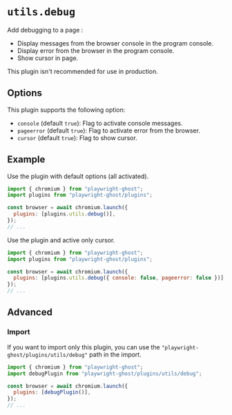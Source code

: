 # `utils.debug`

Add debugging to a page :

- Display messages from the browser console in the program console.
- Display error from the browser in the program console.
- Show cursor in page.

This plugin isn't recommended for use in production.

## Options

This plugin supports the following option:

- `console` (default `true`): Flag to activate console messages.
- `pageerror` (default `true`): Flag to activate error from the browser.
- `cursor` (default `true`): Flag to show cursor.

## Example

Use the plugin with default options (all activated).

```javascript
import { chromium } from "playwright-ghost";
import plugins from "playwright-ghost/plugins";

const browser = await chromium.launch({
  plugins: [plugins.utils.debug()],
});
// ...
```

Use the plugin and active only cursor.

```javascript
import { chromium } from "playwright-ghost";
import plugins from "playwright-ghost/plugins";

const browser = await chromium.launch({
  plugins: [plugins.utils.debug({ console: false, pageerror: false })],
});
// ...
```

## Advanced

### Import

If you want to import only this plugin, you can use the
`"playwright-ghost/plugins/utils/debug"` path in the import.

```javascript
import { chromium } from "playwright-ghost";
import debugPlugin from "playwright-ghost/plugins/utils/debug";

const browser = await chromium.launch({
  plugins: [debugPlugin()],
});
// ...
```

